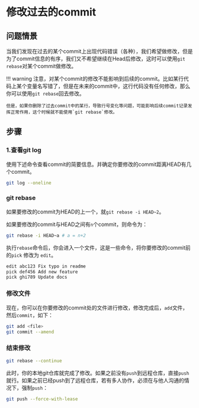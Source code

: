 # 修改过去的commit

## 问题情景

当我们发现在过去的某个commit上出现代码错误（各种），我们希望做修改，但是为了commit信息的有序，我们又不希望继续在Head后修改，这时可以使用`git rebase`对某个commit做修改。  

!!! warning
    注意，对某个commit的修改不能影响到后续的commit。比如某行代码上某个变量名写错了，但是在未来的commit中，这行代码没有任何修改，那么你可以使用`git rebase`回去修改。  

    但是，如果你删除了过去commit中的某行，导致行号变化等问题，可能影响后续commit记录发挥正常作用，这个时候就不能使用`git rebase`修改。

## 步骤

### 1.查看git log

使用下述命令查看commit的简要信息。并确定你要修改的commit距离HEAD有几个commit。  
```bash
git log --oneline
```

### git rebase

如果要修改的commit为HEAD的上一个，就`git rebase -i HEAD~2`。  

如果要修改的commit与HEAD之间有`n`个commit，则命令为：  
```bash
git rebase -i HEAD~a # a = n+2
```

执行`rebase`命令后，你会进入一个文件，这是一些命令，将你要修改的commit前的`pick` 修改为 `edit`。  

```bash
edit abc123 Fix typo in readme
pick def456 Add new feature
pick ghi789 Update docs
```

### 修改文件

现在，你可以在你要修改的commit处的文件进行修改，修改完成后，`add`文件，然后`commit`，如下：  

```bash
git add <file>
git commit --amend
```

### 结束修改

```bash
git rebase --continue
```

此时，你的本地git仓库就完成了修改。如果之前没有`push`到远程仓库，直接`push`就行。如果之前已经push到了远程仓库，若有多人协作，必须在与他人沟通的情况下，强制`push`：  

```bash
git push --force-with-lease
```